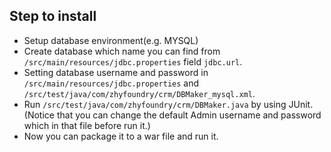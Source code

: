 ## Step to install

* Setup database environment(e.g. MYSQL)
* Create database which name you can find from `/src/main/resources/jdbc.properties` field `jdbc.url`.
* Setting database username and password in `/src/main/resources/jdbc.properties` and `/src/test/java/com/zhyfoundry/crm/DBMaker_mysql.xml`.
* Run `/src/test/java/com/zhyfoundry/crm/DBMaker.java` by using JUnit.
  (Notice that you can change the default Admin username and password which in that file before run it.)
* Now you can package it to a war file and run it.
